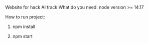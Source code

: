 Website for hack AI track
What do you need: node version >= 14.17

How to run project:

1. npm install

2. npm start
